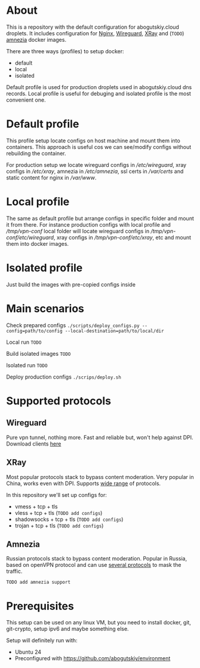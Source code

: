 # About 
This is a repository with the default configuration for abogutskiy.cloud 
droplets. It includes configuration for [Nginx](https://nginx.org/en/), 
[Wireguard](https://www.wireguard.com/), [XRay](https://github.com/XTLS/Xray-core)
and (`TODO`) [amnezia](https://amnezia.org/en) docker images. 

There are three ways (profiles) to setup docker:
 * default
 * local
 * isolated

Default profile is used for production droplets used in abogutskiy.cloud
dns records. Local profile is useful for debuging and isolated profile is 
the most convenient one.

# Default profile
This profile  setup locate configs on host machine and mount them into containers.
This approach is useful cos we can see/modify configs without rebuilding 
the container. 

For production setup we locate wireguard configs in */etc/wireguard*, xray 
configs in */etc/xray*, amnezia in */etc/amnezia*, ssl certs in */var/certs*
and static content for nginx in */var/www*.

# Local profile
The same as default profile but arrange configs in specific folder and 
mount it from there. For instance production configs with local profile 
and */tmp/vpn-conf* local folder will locate wireguard configs in
*/tmp/vpn-conf/etc/wireguard*, xray configs in */tmp/vpn-conf/etc/xray*,
etc and mount them into docker images.

# Isolated profile
Just build the images with pre-copied configs inside

# Main scenarios

Check prepared configs
```./scripts/deploy_configs.py --config=path/to/config --local-destination=path/to/local/dir```

Local run
```TODO```

Build isolated images
```TODO```

Isolated run
```TODO```

Deploy production configs
```./scrips/deploy.sh```


# Supported protocols

## Wireguard 
Pure vpn tunnel, nothing more. Fast and reliable but, won't help against DPI.
Download clients [here](https://www.wireguard.com/install/)

## XRay
Most popular protocols stack to bypass content moderation. Very popular in China,
works even with DPI. Supports [wide range](https://github.com/XTLS/Xray-examples/tree/main/All-in-One-fallbacks-Nginx#xray---all-in-one-configuration--nginxdecoy-website)
of protocols.

In this repository we'll set up configs for:
 * vmess + tcp + tls
 * vless + tcp + tls (`TODO add configs`) 
 * shadowsocks + tcp + tls (`TODO add configs`)
 * trojan + tcp + tls (`TODO add configs`)

## Amnezia
Russian protocols stack to bypass content moderation. Popular in Russia,
based on openVPN protocol and can use [several protocols](https://docs.amnezia.org/documentation/how-amnezia-works#how-does-traffic-masking-work-)
to mask the traffic.

 `TODO add amnezia support`

# Prerequisites

This setup can be used on any linux VM, but you need to install docker, 
git, git-crypto, setup ipv6 and maybe something else.

Setup will definitely run with:
 * Ubuntu 24
 * Preconfigured with https://github.com/abogutskiy/environment

